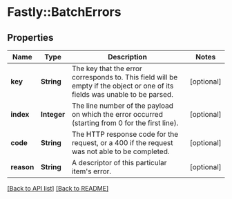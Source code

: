 # Fastly::BatchErrors

## Properties

| Name | Type | Description | Notes |
| ---- | ---- | ----------- | ----- |
| **key** | **String** | The key that the error corresponds to. This field will be empty if the object or one of its fields was unable to be parsed. | [optional] |
| **index** | **Integer** | The line number of the payload on which the error occurred (starting from 0 for the first line). | [optional] |
| **code** | **String** | The HTTP response code for the request, or a 400 if the request was not able to be completed. | [optional] |
| **reason** | **String** | A descriptor of this particular item&#39;s error. | [optional] |

[[Back to API list]](../../README.md#endpoints) [[Back to README]](../../README.md)

